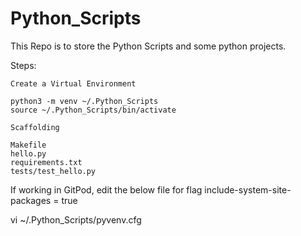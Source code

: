 # Python_Scripts
This Repo is to store the Python Scripts and some python projects.


Steps:

    Create a Virtual Environment

    python3 -m venv ~/.Python_Scripts
    source ~/.Python_Scripts/bin/activate

    Scaffolding

    Makefile
    hello.py
    requirements.txt
    tests/test_hello.py

If working in GitPod, edit the below file for flag include-system-site-packages = true

vi ~/.Python_Scripts/pyvenv.cfg